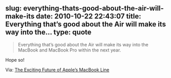 slug: everything-thats-good-about-the-air-will-make-its
date: 2010-10-22 22:43:07
title: Everything that’s good about the Air will make its way into the...
type: quote
---

> Everything that’s good about the Air will make its way into the MacBook and MacBook Pro within the next year.

Hope so!

 Via: [The Exciting Future of Apple’s MacBook Line](http://theappleblog.com/2010/10/22/the-exciting-future-of-apples-macbook-line/)
